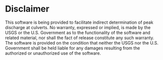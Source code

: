 Disclaimer
==========

This software is being provided to facilitate indirect determination of peak discharge at culverts. No warranty, expressed or implied, is made by the USGS or the U.S. Government as to the functionality of the software and related material, nor shall the fact of release constitute any such warranty. The software is provided on the condition that neither the USGS nor the U.S. Government shall be held liable for any damages resulting from the authorized or unauthorized use of the software.